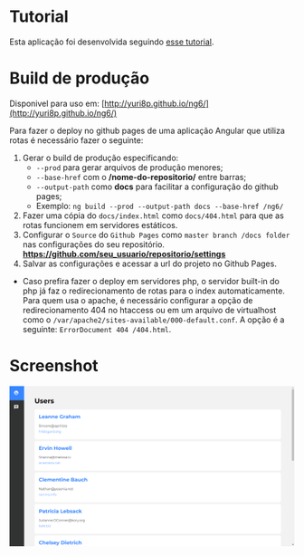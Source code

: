 # Tutorial

Esta aplicação foi desenvolvida seguindo 
 [esse tutorial](https://coursetro.com/posts/code/154/Angular-6-Tutorial---Learn-Angular-6-in-this-Crash-Course).

# Build de produção

Disponivel para uso em: [http://yuri8p.github.io/ng6/](http://yuri8p.github.io/ng6/)

Para fazer o deploy no github pages de uma aplicação Angular que utiliza rotas é necessário fazer o seguinte:

1. Gerar o build de produção especificando:
    - `--prod` para gerar arquivos de produção menores; 
    - `--base-href` com o **/nome-do-repositorio/** entre barras;
    - `--output-path` como **docs** para facilitar a configuração do github pages;
    - Exemplo: `ng build --prod --output-path docs --base-href /ng6/`
2. Fazer uma cópia do `docs/index.html` como `docs/404.html` para que as rotas funcionem em servidores estáticos.
3. Configurar o `Source` do `Github Pages` como `master branch /docs folder` nas configurações do seu repositório. **https://github.com/seu_usuario/repositorio/settings**
4. Salvar as configurações e acessar a url do projeto no Github Pages.

- Caso prefira fazer o deploy em servidores php, o servidor built-in do php já faz o redirecionamento de rotas para o index automaticamente. Para quem usa o apache, é necessário configurar a opção de redirecionamento 404 no htaccess ou em um arquivo de virtualhost como o `/var/apache2/sites-available/000-default.conf`.
A opção é a seguinte: `ErrorDocument 404 /404.html`.

# Screenshot

![](screenshot.png)
